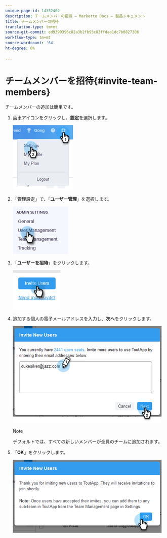 ```yaml
---
unique-page-id: 14352402
description: チームメンバーの招待 — Marketto Docs — 製品ドキュメント
title: チームメンバーの招待
translation-type: tm+mt
source-git-commit: ed9399396c82a3b2fb93c83ffdaa1dc7b0827306
workflow-type: tm+mt
source-wordcount: '64'
ht-degree: 0%

---
```



# チームメンバーを招待{#invite-team-members}

チームメンバーの追加は簡単です。

1. 歯車アイコンをクリックし、**設定**&#x200B;を選択します。

   ![](assets/one.png)

1. 「管理設定」で、「**ユーザー管理**」を選択します。

   ![](assets/invite-team-members-2.png)

1. 「**ユーザーを招待**」をクリックします。

   ![](assets/invite-team-members-3.png)

1. 追加する個人の電子メールアドレスを入力し、**次へ**&#x200B;をクリックします。

   ![](assets/four.png)

   >[!NOTE]
   >
   >デフォルトでは、すべての新しいメンバーが全員のチームに追加されます。

1. 「**OK**」をクリックします。

   ![](assets/five.png)
